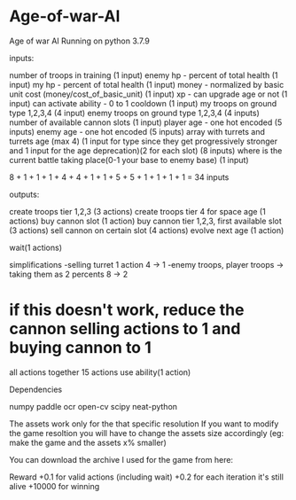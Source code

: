 # Age-of-war-AI
Age of war AI
Running on python 3.7.9

inputs:

number of troops in training (1 input)
enemy hp - percent of total health (1 input)
my hp - percent of total health (1 input)
money - normalized by basic unit cost (money/cost_of_basic_unit) (1 input)
xp - can upgrade age or not (1 input)
can activate ability - 0 to 1 cooldown (1 input)
my troops on ground type 1,2,3,4 (4 input)
enemy troops on ground type 1,2,3,4 (4 inputs)
number of available cannon slots (1 input)
player age - one hot encoded (5 inputs)
enemy age - one hot encoded (5 inputs)
array with turrets and turrets age (max 4) (1 input for type since they get progressively 
stronger and 1 input for the age deprecation)(2 for each slot)  (8 inputs) 
where is the current battle taking place(0-1 your base to enemy base) (1 input)


8 + 1 + 1 + 1 + 4 + 4 + 1 + 1 + 5 + 5 + 1 + 1 + 1 + 1 = 34 inputs


outputs:

create troops tier 1,2,3 (3 actions)
create troops tier 4 for space age (1 actions)
buy cannon slot (1 action)
buy cannon tier 1,2,3, first available slot (3 actions)
sell cannon on certain slot (4 actions)
evolve next age (1 action)

wait(1 actions)

simplifications
-selling turret 1 action 4 -> 1
-enemy troops, player troops -> taking them as 2 percents 8 -> 2

# if this doesn't work, reduce the cannon selling actions to 1 and buying cannon to 1
all actions together
15 actions
use ability(1 action)







Dependencies

numpy
paddle ocr
open-cv
scipy 
neat-python

The assets work only for the that specific resolution
If you want to modify the game resoltion you will have to change the assets size accordingly (eg: make the game and the assets x% smaller)


You can download the archive I used for the game from here:

Reward
+0.1 for valid actions (including wait)
+0.2 for each iteration it's still alive
+10000 for winning

